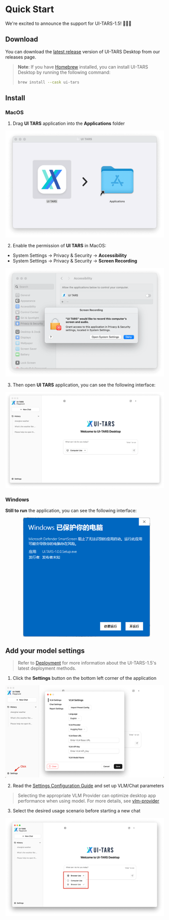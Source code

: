 # Quick Start

We're excited to announce the support for UI-TARS-1.5! 🎉🎉🎉

## Download

You can download the [latest release](https://github.com/bytedance/UI-TARS-desktop/releases/latest) version of UI-TARS Desktop from our releases page.

> **Note**: If you have [Homebrew](https://brew.sh/) installed, you can install UI-TARS Desktop by running the following command:
> ```bash
> brew install --cask ui-tars
> ```

## Install

### MacOS

1. Drag **UI TARS** application into the **Applications** folder
  <img src="../apps/ui-tars/images/mac_install.png" width="500px" />

2. Enable the permission of **UI TARS** in MacOS:
  - System Settings -> Privacy & Security -> **Accessibility**
  - System Settings -> Privacy & Security -> **Screen Recording**
  <img src="../apps/ui-tars/images/mac_permission.png" width="500px" />

3. Then open **UI TARS** application, you can see the following interface:
  <img src="../apps/ui-tars/images/mac_app.png" width="500px" />


### Windows

**Still to run** the application, you can see the following interface:

<img src="../apps/ui-tars/images/windows_install.png" width="400px" style="margin-left: 4em;" />

## Add your model settings

> Refer to [Deployment](https://github.com/bytedance/UI-TARS/blob/main/README_deploy.md) for more information about the UI-TARS-1.5's latest deployment methods.

1. Click the **Settings** button on the bottom left corner of the application
  <img src="../apps/ui-tars/images/setting.png" width="500px" />

2. Read the [Settings Configuration Guide](./setting.md) and set up VLM/Chat parameters

> Selecting the appropriate VLM Provider can optimize desktop app performance when using model. For more details, see [vlm-provider](https://github.com/bytedance/UI-TARS-desktop/blob/main/docs/setting.md#vlm-provider)

3. Select the desired usage scenario before starting a new chat
  <img src="../apps/ui-tars/images/settings_scene.png" width="500px" />

